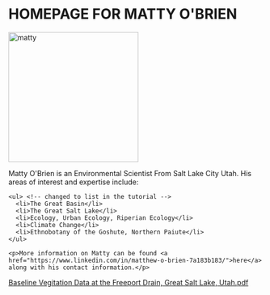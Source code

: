 <html lang="en-US">
  <head>
    <meta name="viewport" content="width=device-width">
    <title>MATTY OBRIEN</title>
  </head>
  <body>
   <h1>HOMEPAGE FOR MATTY O'BRIEN</h1>
  <img width="257" alt="matty" src="https://user-images.githubusercontent.com/110859861/183530770-6f21a58c-7a37-4110-8006-8a43551d09c0.png">
     <p>Matty O'Brien is an Environmental Scientist From Salt Lake City Utah. His areas of interest and expertise include:</p>

    <ul> <!-- changed to list in the tutorial -->
      <li>The Great Basin</li>
      <li>The Great Salt Lake</li>
      <li>Ecology, Urban Ecology, Riperian Ecology</li>
      <li>Climate Change</li>
      <li>Ethnobotany of the Goshute, Northern Paiute</li>
    </ul>

    <p>More information on Matty can be found <a href="https://www.linkedin.com/in/matthew-o-brien-7a183b183/">here</a> along with his contact information.</p>
  </body>
</html>

[Baseline Vegitation Data at the Freeport Drain, Great Salt Lake, Utah.pdf](https://github.com/mattyobrien/mattyobrien.github.io/files/9285534/Baseline.Vegitation.Data.at.the.Freeport.Drain.Great.Salt.Lake.Utah.pdf)
